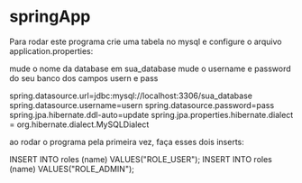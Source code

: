 # springApp
 
Para rodar este programa crie uma tabela no mysql e configure o arquivo application.properties:

mude o nome da database em sua_database
mude o username e password do seu banco dos campos usern e pass

spring.datasource.url=jdbc:mysql://localhost:3306/sua_database
spring.datasource.username=usern
spring.datasource.password=pass
spring.jpa.hibernate.ddl-auto=update
spring.jpa.properties.hibernate.dialect = org.hibernate.dialect.MySQLDialect

ao rodar o programa pela primeira vez, faça esses dois inserts:

INSERT INTO roles (name) VALUES("ROLE_USER");
INSERT INTO roles (name) VALUES("ROLE_ADMIN");